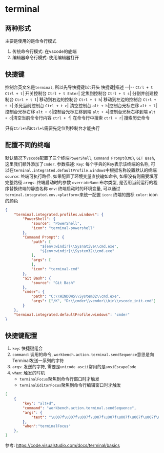 # terminal

## 两种形式
主要是使用的是命令行模式
1. 传统命令行模式: 在vscode的底端
2. 编辑器命令行模式: 使用编辑器打开

## 快捷键
控制台英文名是`terminal`, 所以先导快捷键以`t`开头
快捷键|描述
--|--
`Ctrl + t Ctrl + t`| 开关控制台
`Ctrl + t Enter`| 定焦到控制台
`Ctrl + t s`| 分割并创建控制台
`Ctrl + t l`| 移动到右边的控制台
`Ctrl + t h`| 移动到左边的控制台
`Ctrl + t k`| 杀死当前控制台
`Ctrl + t c`| 清空控制台
`alt + h`|控制台光标左移
`alt + l`|控制台光标右移
`alt + 6`|控制台光标左移到端
`alt + 4`|控制台光标右移到端
`alt + d`|清空当前命令行内容
`ctrl + f`| 在命令行中搜索
`ctrl + r`| 搜索历史命令

只有`Ctrl+h`和`Ctrl+l`需要先定位到控制台才能执行

## 配置不同的终端

默认情况下`vscode`配置了三个终端`PowerShell`, `Command Prompt`(`CMD`), `GIT Bash`, 这里我们额外添加了`cmder`.
参数描述:
`Key`: 每个字典的Key表示该终端的名称, 可以在`terminal.integrated.defaultProfile.windows`中根据名称设置默认的终端
`source`: 终端可执行路径, 如果配置了环境变量直接输如命令, 如果没有则需要填写完整路径
`aregs`: 终端启动时的参数
`overrideName`:布尔类型, 是否用当前运行的程序替换终端的静态名称
`env`: 终端启动时的环境变量, 可以通过`terminal.integrated.env.<platform>`来统一配置
`icon`: 终端的图标
`color`: icon的颜色

```json
{
    "terminal.integrated.profiles.windows": {
		"PowerShell": {
			"source": "PowerShell",
			"icon": "terminal-powershell"
		},
		"Command Prompt": {
			"path": [
				"${env:windir}\\Sysnative\\cmd.exe",
				"${env:windir}\\System32\\cmd.exe"
			],
			"args": [
            ],
			"icon": "terminal-cmd"
		},
		"Git Bash": {
			"source": "Git Bash"
		},
        "cmder": {
            "path": "C:\\WINDOWS\\System32\\cmd.exe",
            "args": ["/K", "D:\\cmder\\vendor\\bin\\vscode_init.cmd"]
        }
    },
    "terminal.integrated.defaultProfile.windows": "cmder"
}
```


## 快捷键配置

1. `key`: 快捷键组合
2. `command`: 调用的命令, `workbench.action.terminal.sendSequence`意思是向Terminal发送一系列的字符
3. `args`: 发送的字符, 需要是`unicode ascii`常用的是`ansiEscapeCode`
4. `when`: 触发的时机
    - `terminalFocus`聚焦到命令行窗口时才触发
    - `terminalEditorFocus`聚焦到命令行编辑窗口时才触发

```json
[
    {
        "key": "alt+d",
        "command": "workbench.action.terminal.sendSequence",
        "args": {
            "text": "\u007f\u007f\u007f\u007f\u007f\u007f\u007f\u007f\u007f\u007f"
        },
        "when":"terminalFocus"
    },
]
```




参考:
https://code.visualstudio.com/docs/terminal/basics